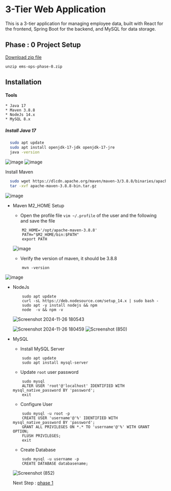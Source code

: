 
# 3-Tier Web Application
This is a 3-tier application for managing employee data, built with React for the frontend, Spring Boot for the backend, and MySQL for data storage.

## Phase : 0 Project Setup


[Download zip file](https://github.com/Ranjitha75388/Tomcat/blob/main/3-tier-application-task/ems-ops-phase-0.zip) 

```
unzip ems-ops-phase-0.zip
```


## Installation
 #### Tools
    * Java 17 
    * Maven 3.8.8
    * NodeJs 14.x
    * MySQL 8.x


##### Install  Java 17

```bash
  sudo apt update
  sudo apt install openjdk-17-jdk openjdk-17-jre
  java -version
```
![image](https://github.com/user-attachments/assets/2553b52f-b3a8-464f-a382-2ea45b05d749)
![image](https://github.com/user-attachments/assets/63fdba16-d344-48fe-b957-f32c88a769ee)

Install  Maven

```bash 
  sudo wget https://dlcdn.apache.org/maven/maven-3/3.8.8/binaries/apache-maven-3.8.8-bin.tar.gz
  tar -xvf apache-maven-3.8.8-bin.tar.gz
```
![image](https://github.com/user-attachments/assets/b7b7c463-a33e-47b0-9677-7c2eba742e3b)

 * Maven M2_HOME Setup
      * Open the profile file `vim ~/.profile`  of the user and the following and save the file
      ```
          M2_HOME='/opt/apache-maven-3.8.8'
          PATH="$M2_HOME/bin:$PATH"
          export PATH
      ```
      ![image](https://github.com/user-attachments/assets/ffb808cc-1d9f-43a0-87b3-efedf1d9c919)

      * Verify the version of maven, it should be 3.8.8
      ```
          mvn -version    
      ```
![image](https://github.com/user-attachments/assets/85c61724-1514-44fd-a61a-28f70e5f77fe)


  * NodeJs
    ```
        sudo apt update
        curl -sL https://deb.nodesource.com/setup_14.x | sudo bash -
        sudo apt -y install nodejs && npm
        node  -v && npm -v
    ```
    ![Screenshot 2024-11-26 180543](https://github.com/user-attachments/assets/d1ccd443-4157-4563-866b-c161098ec0f5)

      ![Screenshot 2024-11-26 180459](https://github.com/user-attachments/assets/8f396518-3c6f-418f-9933-f456e847b5af)
  ![Screenshot (850)](https://github.com/user-attachments/assets/5c992663-cff9-4e97-852d-4ce1c2f50128)

  * MySQL
    * Install MySQL Server
    ```
        sudo apt update
        sudo apt install mysql-server
    ```
    * Update `root` user password
    ```
        sudo mysql
        ALTER USER 'root'@'localhost' IDENTIFIED WITH mysql_native_password BY 'password';
        exit
    ```
    * Configure User 
    ```
        sudo mysql -u root -p
        CREATE USER 'username'@'%' IDENTIFIED WITH mysql_native_password BY 'password';
        GRANT ALL PRIVILEGES ON *.* TO 'username'@'%' WITH GRANT OPTION;
        FLUSH PRIVILEGES;
        exit
    ```
    * Create Database
    ```
        sudo mysql -u username -p
        CREATE DATABASE databasename;
    ```
    ![Screenshot (852)](https://github.com/user-attachments/assets/36061645-5d99-497d-92cf-4456f5579be4)

    Next Step : [phase 1](https://github.com/Swathi-Selvaraju/DEVOPS_Training_Notes/blob/main/3-Tier%20Web%20Application/Frontend-setup.md)

